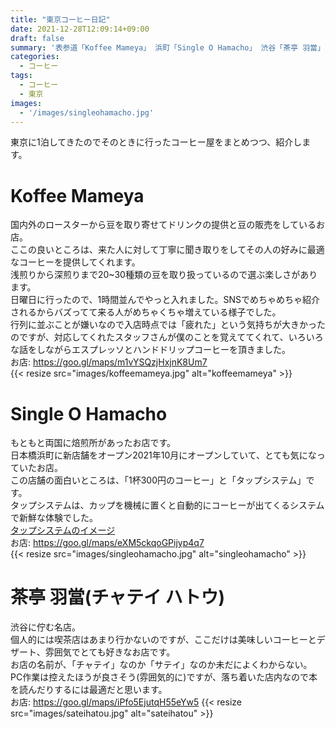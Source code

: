 ```yaml
---
title: "東京コーヒー日記"
date: 2021-12-28T12:09:14+09:00
draft: false
summary: '表参道「Koffee Mameya」 浜町「Single O Hamacho」 渋谷「茶亭 羽當」を紹介'
categories:
  - コーヒー
tags:
  - コーヒー
  - 東京
images: 
  - '/images/singleohamacho.jpg'
---
```


東京に1泊してきたのでそのときに行ったコーヒー屋をまとめつつ、紹介します。

# Koffee Mameya

国内外のロースターから豆を取り寄せてドリンクの提供と豆の販売をしているお店。  
ここの良いところは、来た人に対して丁寧に聞き取りをしてその人の好みに最適なコーヒーを提供してくれます。  
浅煎りから深煎りまで20~30種類の豆を取り扱っているので選ぶ楽しさがあります。  
日曜日に行ったので、1時間並んでやっと入れました。SNSでめちゃめちゃ紹介されるからバズってて来る人がめちゃくちゃ増えている様子でした。  
行列に並ぶことが嫌いなので入店時点では「疲れた」という気持ちが大きかったのですが、対応してくれたスタッフさんが僕のことを覚えててくれて、いろいろな話をしながらエスプレッソとハンドドリップコーヒーを頂きました。  
お店: <https://goo.gl/maps/m1vYSQzjHxjnK8Um7>  
{{< resize src="images/koffeemameya.jpg" alt="koffeemameya" >}}

# Single O Hamacho

もともと両国に焙煎所があったお店です。  
日本橋浜町に新店舗をオープン2021年10月にオープンしていて、とても気になっていたお店。  
この店舗の面白いところは、「1杯300円のコーヒー」と「タップシステム」です。  
タップシステムは、カップを機械に置くと自動的にコーヒーが出てくるシステムで新鮮な体験でした。  
[タップシステムのイメージ](https://www.instagram.com/p/CVfrCHuvb8w/)  
お店: <https://goo.gl/maps/eXM5ckqoGPijyp4q7>  
{{< resize src="images/singleohamacho.jpg" alt="singleohamacho" >}}

# 茶亭 羽當(チャテイ ハトウ)

渋谷に佇む名店。  
個人的には喫茶店はあまり行かないのですが、ここだけは美味しいコーヒーとデザート、雰囲気でとても好きなお店です。  
お店の名前が、「チャテイ」なのか「サテイ」なのか未だによくわからない。  
PC作業は控えたほうが良さそう(雰囲気的に)ですが、落ち着いた店内なので本を読んだりするには最適だと思います。  
お店: <https://goo.gl/maps/iPfo5EjutqH55eYw5>
{{< resize src="images/sateihatou.jpg" alt="sateihatou" >}}
